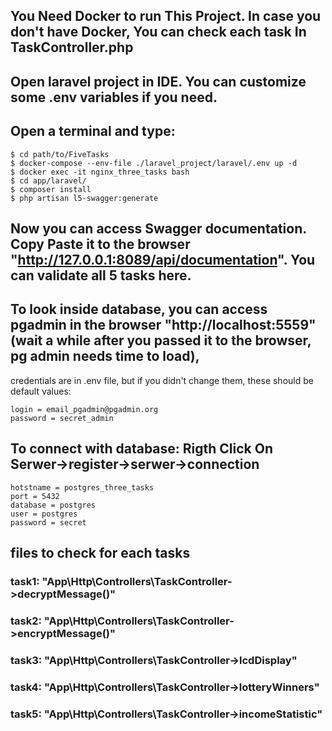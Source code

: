 ## You Need Docker to run This Project. In case you don't have Docker, You can check each task In TaskController.php
## Open laravel project in IDE. You can customize some .env variables if you need. 
## Open a terminal and type:  
```
$ cd path/to/FiveTasks
$ docker-compose --env-file ./laravel_project/laravel/.env up -d
$ docker exec -it nginx_three_tasks bash
$ cd app/laravel/
$ composer install
$ php artisan l5-swagger:generate
```
## Now you can access Swagger documentation. Copy Paste it to the browser "http://127.0.0.1:8089/api/documentation". You can validate all 5 tasks here.

## To look inside database, you can access pgadmin in the browser "http://localhost:5559" (wait a while after you passed it to the browser, pg admin needs time to load), 
credentials are in .env file, but if you didn't change them, these should be default values:
```
login = email_pgadmin@pgadmin.org
password = secret_admin
```	
## To connect with database: Rigth Click On Serwer->register->serwer->connection
```
hotstname = postgres_three_tasks
port = 5432
database = postgres
user = postgres
password = secret
```
## files to check  for each tasks
### task1: "App\Http\Controllers\TaskController->decryptMessage()"
### task2: "App\Http\Controllers\TaskController->encryptMessage()"
### task3: "App\Http\Controllers\TaskController->lcdDisplay"
### task4: "App\Http\Controllers\TaskController->lotteryWinners"
### task5: "App\Http\Controllers\TaskController->incomeStatistic"
